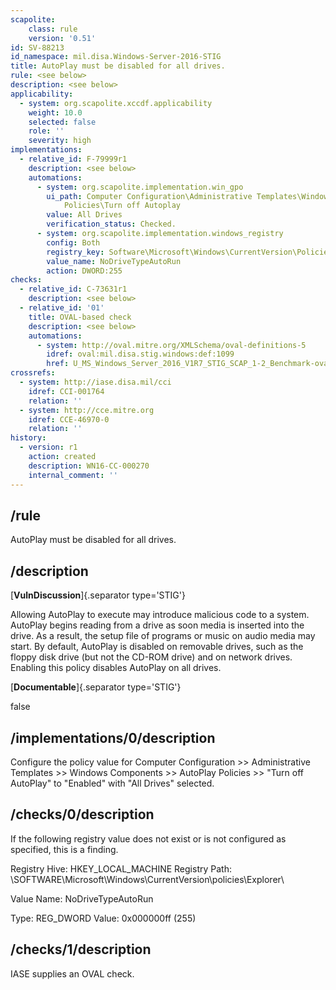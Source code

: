 ```yaml
---
scapolite:
    class: rule
    version: '0.51'
id: SV-88213
id_namespace: mil.disa.Windows-Server-2016-STIG
title: AutoPlay must be disabled for all drives.
rule: <see below>
description: <see below>
applicability:
  - system: org.scapolite.xccdf.applicability
    weight: 10.0
    selected: false
    role: ''
    severity: high
implementations:
  - relative_id: F-79999r1
    description: <see below>
    automations:
      - system: org.scapolite.implementation.win_gpo
        ui_path: Computer Configuration\Administrative Templates\Windows Components\AutoPlay
            Policies\Turn off Autoplay
        value: All Drives
        verification_status: Checked.
      - system: org.scapolite.implementation.windows_registry
        config: Both
        registry_key: Software\Microsoft\Windows\CurrentVersion\Policies\Explorer
        value_name: NoDriveTypeAutoRun
        action: DWORD:255
checks:
  - relative_id: C-73631r1
    description: <see below>
  - relative_id: '01'
    title: OVAL-based check
    description: <see below>
    automations:
      - system: http://oval.mitre.org/XMLSchema/oval-definitions-5
        idref: oval:mil.disa.stig.windows:def:1099
        href: U_MS_Windows_Server_2016_V1R7_STIG_SCAP_1-2_Benchmark-oval.xml
crossrefs:
  - system: http://iase.disa.mil/cci
    idref: CCI-001764
    relation: ''
  - system: http://cce.mitre.org
    idref: CCE-46970-0
    relation: ''
history:
  - version: r1
    action: created
    description: WN16-CC-000270
    internal_comment: ''
---
```



## /rule

AutoPlay must be disabled for all drives.

## /description

[**VulnDiscussion**]{.separator type='STIG'}

Allowing AutoPlay to execute may introduce malicious code to a system. AutoPlay begins reading from a drive as soon media is inserted into the drive. As a result, the setup file of programs or music on audio media may start. By default, AutoPlay is disabled on removable drives, such as the floppy disk drive (but not the CD-ROM drive) and on network drives. Enabling this policy disables AutoPlay on all drives.

[**Documentable**]{.separator type='STIG'}

false

## /implementations/0/description

Configure the policy value for Computer Configuration >> Administrative Templates >> Windows Components >> AutoPlay Policies >> "Turn off AutoPlay" to "Enabled" with "All Drives" selected.

## /checks/0/description

If the following registry value does not exist or is not configured as specified, this is a finding.

Registry Hive: HKEY_LOCAL_MACHINE
Registry Path:  \SOFTWARE\Microsoft\Windows\CurrentVersion\policies\Explorer\

Value Name: NoDriveTypeAutoRun

Type: REG_DWORD
Value: 0x000000ff (255)

## /checks/1/description

IASE supplies an OVAL check.
